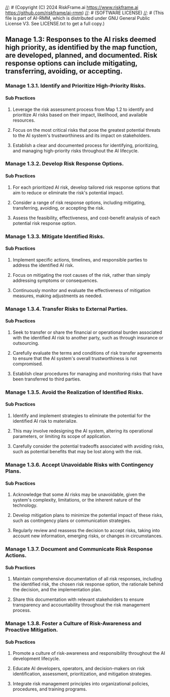 [//]: # (COPYRIGHT)
[//]: # (RiskFrame.ai - AI Risk Management and Resilience Framework)
[//]: # (Copyright (C) 2024 RiskFrame.ai https://www.riskframe.ai https://github.com/riskframe/ai-rmm)
[//]: # (SOFTWARE LICENSE)
[//]: # (This file is part of AI-RMM, which is distributed under GNU General Public License V3. See LICENSE.txt to get a full copy.)
    
## Manage 1.3: Responses to the AI risks deemed high priority, as identified by the map function, are developed, planned, and documented. Risk response options can include mitigating, transferring, avoiding, or accepting.

### Manage 1.3.1. Identify and Prioritize High-Priority Risks.

#### Sub Practices

1. Leverage the risk assessment process from Map 1.2 to identify and prioritize AI risks based on their impact, likelihood, and available resources.

2. Focus on the most critical risks that pose the greatest potential threats to the AI system's trustworthiness and its impact on stakeholders.

3. Establish a clear and documented process for identifying, prioritizing, and managing high-priority risks throughout the AI lifecycle.

### Manage 1.3.2. Develop Risk Response Options.

#### Sub Practices

1. For each prioritized AI risk, develop tailored risk response options that aim to reduce or eliminate the risk's potential impact.

2. Consider a range of risk response options, including mitigating, transferring, avoiding, or accepting the risk.

3. Assess the feasibility, effectiveness, and cost-benefit analysis of each potential risk response option.

### Manage 1.3.3. Mitigate Identified Risks.

#### Sub Practices

1. Implement specific actions, timelines, and responsible parties to address the identified AI risk.

2. Focus on mitigating the root causes of the risk, rather than simply addressing symptoms or consequences.

3. Continuously monitor and evaluate the effectiveness of mitigation measures, making adjustments as needed.

### Manage 1.3.4. Transfer Risks to External Parties.

#### Sub Practices

1. Seek to transfer or share the financial or operational burden associated with the identified AI risk to another party, such as through insurance or outsourcing.

2. Carefully evaluate the terms and conditions of risk transfer agreements to ensure that the AI system's overall trustworthiness is not compromised.

3. Establish clear procedures for managing and monitoring risks that have been transferred to third parties.

### Manage 1.3.5. Avoid the Realization of Identified Risks.

#### Sub Practices

1. Identify and implement strategies to eliminate the potential for the identified AI risk to materialize.

2. This may involve redesigning the AI system, altering its operational parameters, or limiting its scope of application.

3. Carefully consider the potential tradeoffs associated with avoiding risks, such as potential benefits that may be lost along with the risk.

### Manage 1.3.6. Accept Unavoidable Risks with Contingency Plans.

#### Sub Practices

1. Acknowledge that some AI risks may be unavoidable, given the system's complexity, limitations, or the inherent nature of the technology.

2. Develop mitigation plans to minimize the potential impact of these risks, such as contingency plans or communication strategies.

3. Regularly review and reassess the decision to accept risks, taking into account new information, emerging risks, or changes in circumstances.

### Manage 1.3.7. Document and Communicate Risk Response Actions.

#### Sub Practices

1. Maintain comprehensive documentation of all risk responses, including the identified risk, the chosen risk response option, the rationale behind the decision, and the implementation plan.

2. Share this documentation with relevant stakeholders to ensure transparency and accountability throughout the risk management process.

### Manage 1.3.8. Foster a Culture of Risk-Awareness and Proactive Mitigation.

#### Sub Practices

1. Promote a culture of risk-awareness and responsibility throughout the AI development lifecycle.

2. Educate AI developers, operators, and decision-makers on risk identification, assessment, prioritization, and mitigation strategies.

3. Integrate risk management principles into organizational policies, procedures, and training programs.

